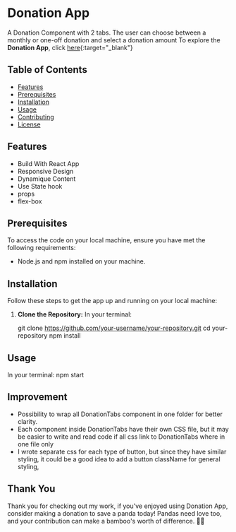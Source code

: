 # Donation App

A Donation Component with 2 tabs.
The user can choose between a monthly or one-off donation and select a donation amount
To explore the **Donation App**, click [here](https://wondrous-heliotrope-621eb8.netlify.app/){:target="_blank"}

## Table of Contents

- [Features](#features)
- [Prerequisites](#prerequisites)
- [Installation](#installation)
- [Usage](#usage)
- [Contributing](#contributing)
- [License](#license)

## Features

- Build With React App
- Responsive Design
- Dynamique Content
- Use State hook
- props
- flex-box

## Prerequisites

To access the code on your local machine, ensure you have met the following requirements:
- Node.js and npm installed on your machine.

## Installation

Follow these steps to get the app up and running on your local machine:

1. **Clone the Repository:**
In your terminal:

   git clone https://github.com/your-username/your-repository.git
   cd your-repository
   npm install

## Usage
In your terminal:
   npm start

## Improvement
- Possibility to wrap all DonationTabs component in one folder for better clarity.
- Each component inside DonationTabs have their own CSS file, but it may be easier to write and read code if all css link to DonationTabs where in one file only
- I wrote separate css for each type of button, but since they have similar styling, it could be a good idea to add a button className for general styling, 

## Thank You

Thank you for checking out my work, if you've enjoyed using Donation App, consider making a donation to save a panda today! Pandas need love too, and your contribution can make a bamboo's worth of difference. 🐼💚
